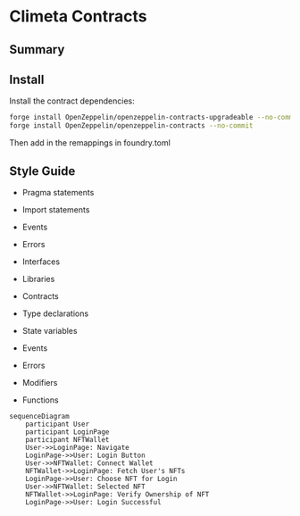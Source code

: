 # Climeta Contracts

## Summary

## Install

Install the contract dependencies:

```bash
forge install OpenZeppelin/openzeppelin-contracts-upgradeable --no-commit
forge install OpenZeppelin/openzeppelin-contracts --no-commit
```

Then add in the remappings in foundry.toml


## Style Guide

* Pragma statements
* Import statements
* Events
* Errors
* Interfaces
* Libraries
* Contracts

* Type declarations
* State variables
* Events
* Errors
* Modifiers
* Functions

```mermaid
sequenceDiagram
    participant User
    participant LoginPage
    participant NFTWallet
    User->>LoginPage: Navigate
    LoginPage->>User: Login Button 
    User->>NFTWallet: Connect Wallet
    NFTWallet->>LoginPage: Fetch User's NFTs
    LoginPage->>User: Choose NFT for Login
    User->>NFTWallet: Selected NFT
    NFTWallet->>LoginPage: Verify Ownership of NFT
    LoginPage->>User: Login Successful
```
